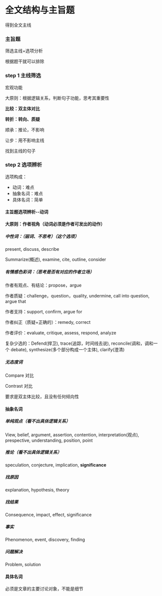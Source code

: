 # 全文结构与主旨题

得到全文主线

### 主旨题

筛选主线+选项分析

根据题干就可以排除

### step 1 主线筛选

宏观功能

大原则：根据逻辑关系，判断句子功能，思考其重要性

**比较：双主体对比**

**转折：转向、质疑**

顺承：推论，不影响

让步：用不影响主线

找到主线的句子

### step 2 选项辨析

选项构成：

- 动词：难点
- 抽象名词：难点
- 具体名词：简单

#### 主旨题选项辨析--动词

**大原则：作者视角（动词必须是作者可发出的动作）**

##### 中性词：（弱词、不思考）（这个选项）

present, discuss, describe

Summarize(概述), examine, cite, outline, consider

##### 有情感色彩词：（思考是否有对应的作者立场）

作者有观点、有结论：propose，argue

作者质疑：challenge，question，quality, undermine, call into question, argue that

作者支持：support, confirm, argue for

作者纠正（质疑+正确的）：remedy, correct

作者评价：evaluate, critique, assess, respond, analyze

复杂少选的：Defend(捍卫), trace(追踪，时间线去说), reconcile(调和，调和一个 debate), synthesize(多个部分构成一个主体), clarify(澄清)

##### 无态度词

Compare 对比

Contrast 对比

要求是双主体比较，且没有任何倾向性

#### 抽象名词

##### 单纯观点（看不出具体逻辑关系）

View, belief, argument, assertion, contention, interpretation(观点), prespective, understanding, position, point

##### 推论（看不出具体逻辑关系）

speculation, conjecture, implication, **significance**

##### 找原因

explanation, hypothesis, theory

##### 找结果

Consequence, impact, effect, significance

##### 事实

Phenomenon, event, discovery, finding

##### 问题解决

Problem, solution

#### 具体名词

必须是文章的主要讨论对象，不能是细节
